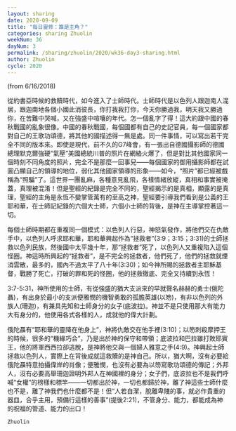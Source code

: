 ```yaml
---
layout: sharing
date: 2020-09-09
title: "每日靈修：誰是主角？"
categories: sharing Zhuolin
weekNum: 36
dayNum: 3
permalink: /sharing/zhuolin/2020/wk36-day3-sharing.html
author: Zhuolin
cycle: 2020
---
```

(from 6/16/2018)  

從約書亞時候的救贖時代，如今進入了士師時代。士師時代是以色列人跟迦南人混居，跟迦南地各個小國此消彼長，你打我我打你，今天你勝過我，明天我又勝過你，在苦難中哭喊，又在強盛中喧嚷的年代。怎一個亂字了得！這大約跟中國的春秋戰國的亂象很像。中國的春秋戰國，每個國都有自己的史記官員，每一個國家都對自己的王歌功頌德，將其他的國描述得一無是處。同一件事情，可以寫出若干完全不同的版本來。即使是現代，前不久的G7峰會，有一張出自德國攝影師的德國總理默克爾強硬“氣壓”美國總統川普的照片在網絡火爆了，但是對比其他國家同一個時刻不同角度的照片，完全不是那麼一回事兒——每個國家的御用攝影師都在試圖凸顯自己的領導的地位，弱化其他國家領導的形象——如今，“照片”都已經被戲稱為“照騙”了。這世界一團亂麻，各種意見亂飛，各樣情緒放縱，真相和事實被掩蓋，真理被混淆！但是聖經的紀錄是完全不同的，聖經揭示的是真相，顯露的是真理，聖經的主角是永恆不變掌管萬有的至高之神，聖經要引導我們看到是公義的王耶和華，在士師記紀錄的六個大士師，六個小士師的背後，是神在主導掌控著這一切。  

每個士師時期都在重複同一個模式：以色列人行惡，神怒氣發作，將他們交在仇敵手中，以色列人呼求耶和華，耶和華興起作為“拯救者”(3:9；3:15；3:31)的士師拯救以色列民族，然後國中太平幾十年，那“拯救者”死了，以色列人又重複陷入這個怪圈。神這時所興起的“拯救者”，是不完全的拯救者，他們死了，他們的拯救就煙消雲散，最多的，國內不過太平了八十年(3:30)；如今神所賜的拯救者主耶穌基督，戰勝了死亡，打破的罪和死的怪圈，他的拯救徹底、完全又持續到永恆！  

3:7-5:31，神所使用的士師，有從強盛的猶大支派來的早就聲名赫赫的勇士(俄陀聶)，有出身於最小的支派便雅憫的機智勇敢的孤膽英雄(以笏)，有非以色列的外族人(珊迦)，有兼具先知和士師身分的女子(底波拉)。神並不是只使用那大有能力大有身分的，他使用各式各樣的人，成就他的偉大計劃。  

俄陀聶有“耶和華的靈降在他身上”，神將仇敵交在他手裡(3:10)；以笏刺殺摩押王的時候，很多的“機緣巧合”，乃是出於神的保守和帶領；底波拉和巴拉雖打敗耶賓王，他的將軍西西拉卻逃脫，是神將他交與一個婦人雅意之手(4:9)。神興起士師拯救以色列人，實際上在背後成就這救贖的是神自己。所以，猶大啊，沒有必要給俄陀聶特意拍攝偉岸的肖像；便雅憫，也沒有必要為以笏寫歌功頌德的傳記；外邦人，沒有必要高舉珊迦證明外邦人在神國裡的身分；女子們，底波拉也不是我們呼喊“女權”的榜樣和標竿——一切都出於神，一切也都歸於神，離了神這些士師什麼也不是，離了神我們也什麼都不是！但“人若自潔，脫離卑賤的事，就必作貴重的器皿，合乎主用，預備行這樣的善事”(提後2:21)，不管身分、能力，都能成為神的祝福的管道、能力的出口！  

`Zhuolin`  
